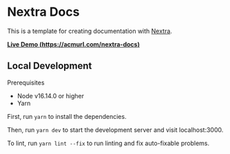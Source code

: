 # Nextra Docs

This is a template for creating documentation with [Nextra](https://nextra.site).

[**Live Demo (https://acmurl.com/nextra-docs)**](https://acmurl.com/nextra-docs)

## Local Development

Prerequisites
- Node v16.14.0 or higher
- Yarn

First, run `yarn` to install the dependencies.

Then, run `yarn dev` to start the development server and visit localhost:3000.

To lint, run `yarn lint --fix` to run linting and fix auto-fixable problems.
